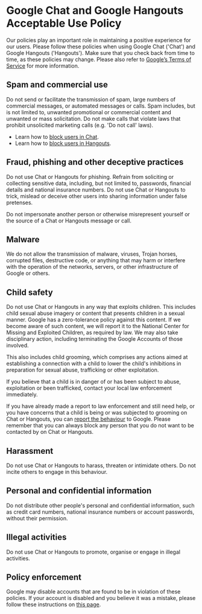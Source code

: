 Google Chat and Google Hangouts Acceptable Use Policy
=====================================================

Our policies play an important role in maintaining a positive experience for our users. Please follow these policies when using Google Chat ('Chat') and Google Hangouts ('Hangouts'). Make sure that you check back from time to time, as these policies may change. Please also refer to [Google’s Terms of Service](https://www.google.com/policies/terms/) for more information.

Spam and commercial use
-----------------------

Do not send or facilitate the transmission of spam, large numbers of commercial messages, or automated messages or calls. Spam includes, but is not limited to, unwanted promotional or commercial content and unwanted or mass solicitation. Do not make calls that violate laws that prohibit unsolicited marketing calls (e.g. 'Do not call' laws).

* Learn how to [block users in Chat](https://support.google.com/hangoutschat/answer/9277792).
* Learn how to [block users in Hangouts](https://support.google.com/hangouts/answer/2945109).

Fraud, phishing and other deceptive practices
---------------------------------------------

Do not use Chat or Hangouts for phishing. Refrain from soliciting or collecting sensitive data, including, but not limited to, passwords, financial details and national insurance numbers. Do not use Chat or Hangouts to trick, mislead or deceive other users into sharing information under false pretenses.

Do not impersonate another person or otherwise misrepresent yourself or the source of a Chat or Hangouts message or call.

Malware
-------

We do not allow the transmission of malware, viruses, Trojan horses, corrupted files, destructive code, or anything that may harm or interfere with the operation of the networks, servers, or other infrastructure of Google or others.

Child safety
------------

Do not use Chat or Hangouts in any way that exploits children. This includes child sexual abuse imagery or content that presents children in a sexual manner. Google has a zero-tolerance policy against this content. If we become aware of such content, we will report it to the National Center for Missing and Exploited Children, as required by law. We may also take disciplinary action, including terminating the Google Accounts of those involved.

This also includes child grooming, which comprises any actions aimed at establishing a connection with a child to lower the child's inhibitions in preparation for sexual abuse, trafficking or other exploitation.

If you believe that a child is in danger of or has been subject to abuse, exploitation or been trafficked, contact your local law enforcement immediately.

If you have already made a report to law enforcement and still need help, or you have concerns that a child is being or was subjected to grooming on Chat or Hangouts, you can [report the behaviour](https://support.google.com/families/contact/report_child_grooming) to Google. Please remember that you can always block any person that you do not want to be contacted by on Chat or Hangouts.

Harassment
----------

Do not use Chat or Hangouts to harass, threaten or intimidate others. Do not incite others to engage in this behaviour.

Personal and confidential information
-------------------------------------

Do not distribute other people's personal and confidential information, such as credit card numbers, national insurance numbers or account passwords, without their permission.

Illegal activities
------------------

Do not use Chat or Hangouts to promote, organise or engage in illegal activities.

Policy enforcement
------------------

Google may disable accounts that are found to be in violation of these policies. If your account is disabled and you believe it was a mistake, please follow these instructions on [this page](https://support.google.com/accounts/answer/40695).